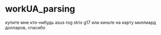 # workUA_parsing
 купите мне кто-нибудь asus rog strix g17 или киньте на карту миллиард долларов, спасибо
